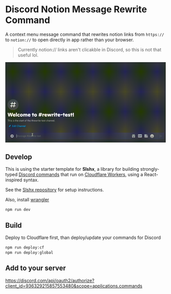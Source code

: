 # Discord Notion Message Rewrite Command

A context menu message command that rewrites notion links from `https://` to `notion://` to open directly in app rather than your browser.

> Currently notion:// links aren't clicakble in Discord, so this is not that useful lol.

![demo](.github/demo.gif?raw=true)

## Develop

This is using the starter template for **Slshx**, a library for building strongly-typed
[Discord commands](https://discord.com/developers/docs/interactions/application-commands)
that run on [Cloudflare Workers](https://workers.cloudflare.com/), using a
React-inspired syntax.

See the [Slshx repository](https://github.com/mrbbot/slshx) for setup instructions.

Also, install [wrangler](https://github.com/cloudflare/wrangler)

```
npm run dev
```

## Build

Deploy to Cloudflare first, than deploy/update your commands for Discord

```
npm run deploy:cf
npm run deploy:global
```

## Add to your server
https://discord.com/api/oauth2/authorize?client_id=936329215857553480&scope=applications.commands
